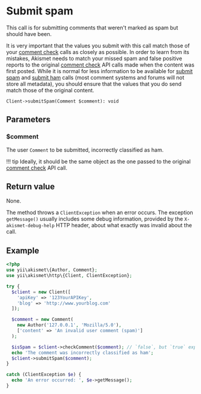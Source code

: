# Submit spam
This call is for submitting comments that weren't marked as spam but should have been.

It is very important that the values you submit with this call match those of your [comment check](comment_check.md) calls as closely as possible. In order to learn from its mistakes, Akismet needs to match your missed spam and false positive reports to the original [comment check](comment_check.md) API calls made when the content was first posted. While it is normal for less information to be available for [submit spam](submit_spam.md) and [submit ham](submit_ham.md) calls (most comment systems and forums will not store all metadata), you should ensure that the values that you do send match those of the original content.

```
Client->submitSpam(Comment $comment): void
```

## Parameters

### $comment
The user `Comment` to be submitted, incorrectly classified as ham.

!!! tip
    Ideally, it should be the same object as the one passed to the original [comment check](comment_check.md) API call.

## Return value
None.

The method throws a `ClientException` when an error occurs.
The exception `getMessage()` usually includes some debug information, provided by the `X-akismet-debug-help` HTTP header, about what exactly was invalid about the call.

## Example

```php
<?php
use yii\akismet\{Author, Comment};
use yii\akismet\http\{Client, ClientException};

try {
  $client = new Client([
    'apiKey' => '123YourAPIKey',
    'blog' => 'http://www.yourblog.com'
  ]);

  $comment = new Comment(
    new Author('127.0.0.1', 'Mozilla/5.0'),
    ['content' => 'An invalid user comment (spam)']
  );

  $isSpam = $client->checkComment($comment); // `false`, but `true` expected.
  echo 'The comment was incorrectly classified as ham';
  $client->submitSpam($comment);
}

catch (ClientException $e) {
  echo 'An error occurred: ', $e->getMessage();
}
```
